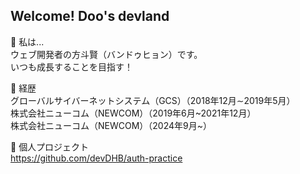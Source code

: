 ## Welcome! Doo's devland

💬 私は...<br/>
ウェブ開発者の方斗賢（バンドゥヒョン）です。 <br/>いつも成長することを目指す！

📄 経歴<br/>
グローバルサイバーネットシステム（GCS）（2018年12月∼2019年5月）<br/>
株式会社ニューコム（NEWCOM）（2019年6月~2021年12月）<br/>
株式会社ニューコム（NEWCOM）（2024年9月~）<br/>

📝 個人プロジェクト<br/>
https://github.com/devDHB/auth-practice
